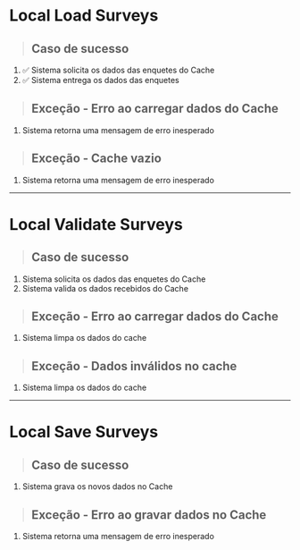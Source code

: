 # Local Load Surveys

> ## Caso de sucesso

1. ✅ Sistema solicita os dados das enquetes do Cache
2. ✅ Sistema entrega os dados das enquetes

> ## Exceção - Erro ao carregar dados do Cache

1. Sistema retorna uma mensagem de erro inesperado

> ## Exceção - Cache vazio

1. Sistema retorna uma mensagem de erro inesperado

---

# Local Validate Surveys

> ## Caso de sucesso

1. Sistema solicita os dados das enquetes do Cache
2. Sistema valida os dados recebidos do Cache

> ## Exceção - Erro ao carregar dados do Cache

1. Sistema limpa os dados do cache

> ## Exceção - Dados inválidos no cache

1. Sistema limpa os dados do cache

---

# Local Save Surveys

> ## Caso de sucesso

1. Sistema grava os novos dados no Cache

> ## Exceção - Erro ao gravar dados no Cache

1. Sistema retorna uma mensagem de erro inesperado
